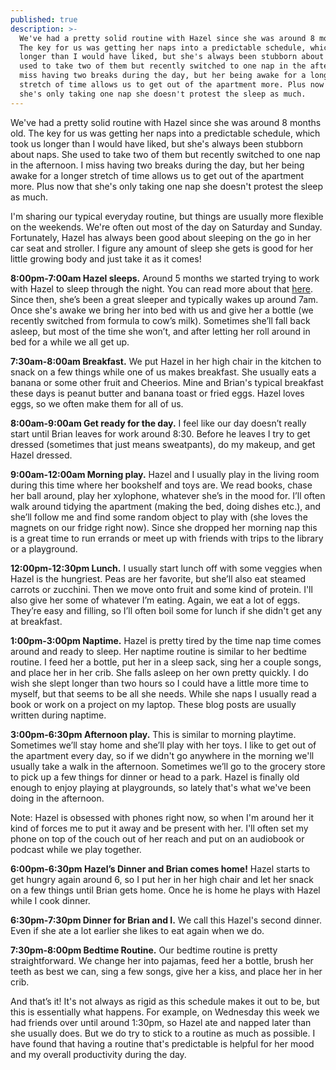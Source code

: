 ```yaml
---
published: true
description: >-
  We've had a pretty solid routine with Hazel since she was around 8 months old.
  The key for us was getting her naps into a predictable schedule, which took us
  longer than I would have liked, but she's always been stubborn about naps. She
  used to take two of them but recently switched to one nap in the afternoon. I
  miss having two breaks during the day, but her being awake for a longer
  stretch of time allows us to get out of the apartment more. Plus now that
  she's only taking one nap she doesn't protest the sleep as much.
---
```

We've had a pretty solid routine with Hazel since she was around 8 months old. The key for us was getting her naps into a predictable schedule, which took us longer than I would have liked, but she's always been stubborn about naps. She used to take two of them but recently switched to one nap in the afternoon. I miss having two breaks during the day, but her being awake for a longer stretch of time allows us to get out of the apartment more. Plus now that she's only taking one nap she doesn't protest the sleep as much.

I'm sharing our typical everyday routine, but things are usually more flexible on the weekends. We're often out most of the day on Saturday and Sunday. Fortunately, Hazel has always been good about sleeping on the go in her car seat and stroller. I figure any amount of sleep she gets is good for her little growing body and just take it as it comes! 

**8:00pm-7:00am Hazel sleeps.**
Around 5 months we started trying to work with Hazel to sleep through the night. You can read more about that [here](https://redletterdayblog.com/Our-Closet-Nursery-+-Sleeping-Tips!). Since then, she’s been a great sleeper and typically wakes up around 7am. Once she's awake we bring her into bed with us and give her a bottle (we recently switched from formula to cow’s milk). Sometimes she’ll fall back asleep, but most of the time she won’t, and after letting her roll around in bed for a while we all get up. 

**7:30am-8:00am Breakfast.**
We put Hazel in her high chair in the kitchen to snack on a few things while one of us makes breakfast. She usually eats a banana or some other fruit and Cheerios. Mine and Brian's typical breakfast these days is peanut butter and banana toast or fried eggs. Hazel loves eggs, so we often make them for all of us. 

**8:00am-9:00am Get ready for the day.**
I feel like our day doesn’t really start until Brian leaves for work around 8:30. Before he leaves I try to get dressed (sometimes that just means sweatpants), do my makeup, and get Hazel dressed. 

**9:00am-12:00am Morning play.**
Hazel and I usually play in the living room during this time where her bookshelf and toys are. We read books, chase her ball around, play her xylophone, whatever she’s in the mood for. I’ll often walk around tidying the apartment (making the bed, doing dishes etc.), and she’ll follow me and find some random object to play with (she loves the magnets on our fridge right now). Since she dropped her morning nap this is a great time to run errands or meet up with friends with trips to the library or a playground. 

**12:00pm-12:30pm Lunch.**
I usually start lunch off with some veggies when Hazel is the hungriest. Peas are her favorite, but she’ll also eat steamed carrots or zucchini. Then we move onto fruit and some kind of protein. I'll also give her some of whatever I’m eating. Again, we eat a lot of eggs. They’re easy and filling, so I’ll often boil some for lunch if she didn't get any at breakfast. 

**1:00pm-3:00pm Naptime.**
Hazel is pretty tired by the time nap time comes around and ready to sleep. Her naptime routine is similar to her bedtime routine. I feed her a bottle, put her in a sleep sack, sing her a couple songs, and place her in her crib. She falls asleep on her own pretty quickly. I do wish she slept longer than two hours so I could have a little more time to myself, but that seems to be all she needs. While she naps I usually read a book or work on a project on my laptop. These blog posts are usually written during naptime. 

**3:00pm-6:30pm Afternoon play.**
This is similar to morning playtime. Sometimes we’ll stay home and she’ll play with her toys. I like to get out of the apartment every day, so if we didn't go anywhere in the morning we'll usually take a walk in the afternoon. Sometimes we’ll go to the grocery store to pick up a few things for dinner or head to a park. Hazel is finally old enough to enjoy playing at playgrounds, so lately that's what we've been doing in the afternoon. 

Note: Hazel is obsessed with phones right now, so when I'm around her it kind of forces me to put it away and be present with her. I'll often set my phone on top of the couch out of her reach and put on an audiobook or podcast while we play together.

**6:00pm-6:30pm Hazel’s Dinner and Brian comes home!** 
Hazel starts to get hungry again around 6, so I put her in her high chair and let her snack on a few things until Brian gets home. Once he is home he plays with Hazel while I cook dinner. 

**6:30pm-7:30pm Dinner for Brian and I.**
We call this Hazel's second dinner. Even if she ate a lot earlier she likes to eat again when we do. 

**7:30pm-8:00pm Bedtime Routine.**
Our bedtime routine is pretty straightforward. We change her into pajamas, feed her a bottle, brush her teeth as best we can, sing a few songs, give her a kiss, and place her in her crib. 

And that’s it! It's not always as rigid as this schedule makes it out to be, but this is essentially what happens. For example, on Wednesday this week we had friends over until around 1:30pm, so Hazel ate and napped later than she usually does. But we do try to stick to a routine as much as possible. I have found that having a routine that's predictable is helpful for her mood and my overall productivity during the day.
